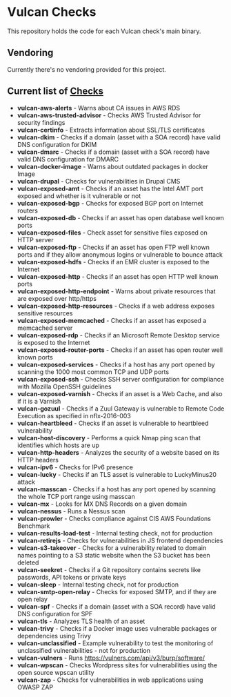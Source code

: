 # Vulcan Checks
This repository holds the code for each Vulcan check's main binary.

## Vendoring
Currently there's no vendoring provided for this project.

## Current list of [Checks](https://github.com/adevinta/vulcan-checks/tree/master/cmd)
* **vulcan-aws-alerts** - Warns about CA issues in AWS RDS
* **vulcan-aws-trusted-advisor** - Checks AWS Trusted Advisor for security findings
* **vulcan-certinfo** - Extracts information about SSL/TLS certificates
* **vulcan-dkim** - Checks if a domain (asset with a SOA record) have valid DNS configuration for DKIM 
* **vulcan-dmarc** - Checks if a domain (asset with a SOA record) have valid DNS configuration for DMARC
* **vulcan-docker-image** - Warns about outdated packages in docker Image
* **vulcan-drupal** - Checks for vulnerabilities in Drupal CMS
* **vulcan-exposed-amt** - Checks if an asset has the Intel AMT port exposed and whether is it vulnerable or not
* **vulcan-exposed-bgp** - Checks for exposed BGP port on Internet routers
* **vulcan-exposed-db** - Checks if an asset has open database well known ports
* **vulcan-exposed-files** - Check asset for sensitive files exposed on HTTP server
* **vulcan-exposed-ftp** - Checks if an asset has open FTP well known ports and if they allow anonymous logins or vulnerable to bounce attack
* **vulcan-exposed-hdfs** - Checks if an EMR cluster is exposed to the Internet
* **vulcan-exposed-http** - Checks if an asset has open HTTP well known ports
* **vulcan-exposed-http-endpoint** - Warns about private resources that are exposed over http/https 
* **vulcan-exposed-http-resources** - Checks if a web address exposes sensitive resources
* **vulcan-exposed-memcached** - Checks if an asset has exposed a memcached server
* **vulcan-exposed-rdp** - Checks if an Microsoft Remote Desktop service is exposed to the Internet
* **vulcan-exposed-router-ports** - Checks if an asset has open router well known ports
* **vulcan-exposed-services** - Checks if a host has any port opened by scanning the 1000 most common TCP and UDP ports
* **vulcan-exposed-ssh** - Checks SSH server configuration for compliance with Mozilla OpenSSH guidelines
* **vulcan-exposed-varnish** - Checks if an asset is a Web Cache, and also if it is a Varnish
* **vulcan-gozuul** - Checks if a Zuul Gateway is vulnerable to Remote Code Execution as specified in nflx-2016-003
* **vulcan-heartbleed** - Checks if an asset is vulnerable to heartbleed vulnerability
* **vulcan-host-discovery** - Performs a quick Nmap ping scan that identifies which hosts are up
* **vulcan-http-headers** - Analyzes the security of a website based on its HTTP headers
* **vulcan-ipv6** - Checks for IPv6 presence
* **vulcan-lucky** - Checks if an TLS asset is vulnerable to LuckyMinus20 attack
* **vulcan-masscan** - Checks if a host has any port opened by scanning the whole TCP port range using masscan
* **vulcan-mx** - Looks for MX DNS Records on a given domain
* **vulcan-nessus** - Runs a Nessus scan
* **vulcan-prowler** - Checks compliance against CIS AWS Foundations Benchmark
* **vulcan-results-load-test** - Internal testing check, not for production
* **vulcan-retirejs** - Checks for vulnerabilities in JS frontend dependencies
* **vulcan-s3-takeover** - Checks for a vulnerability related to domain names pointing to a S3 static website when the S3 bucket has been deleted
* **vulcan-seekret** - Checks if a Git repository contains secrets like passwords, API tokens or private keys
* **vulcan-sleep** - Internal testing check, not for production
* **vulcan-smtp-open-relay** - Checks for exposed SMTP, and if they are open relay
* **vulcan-spf** - Checks if a domain (asset with a SOA record) have valid DNS configuration for SPF 
* **vulcan-tls** - Analyzes TLS health of an asset
* **vulcan-trivy** - Checks if a Docker image uses vulnerable packages or dependencies using Trivy
* **vulcan-unclassified** - Example vulnerability to test the monitoring of unclassified vulnerabilities - not for production
* **vulcan-vulners** - Runs https://vulners.com/api/v3/burp/software/
* **vulcan-wpscan** - Checks Wordpress sites for vulnerabilities using the open source wpscan utility
* **vulcan-zap** - Checks for vulnerabilities in web applications using OWASP ZAP
